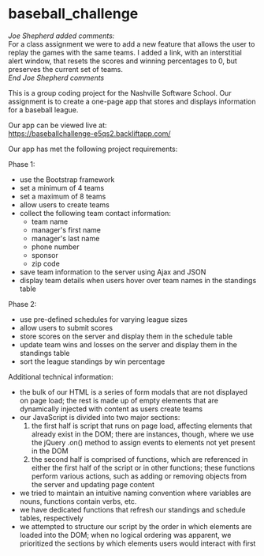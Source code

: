 baseball_challenge
==================

<em>Joe Shepherd added comments:</em><br>
For a class assignment we were to add a new feature that allows the user to replay the games with the same teams. I added a link, with an interstitial alert window, that resets the scores and winning percentages to 0, but preserves the current set of teams. <br><em>End Joe Shepherd comments</em>

This is a group coding project for the Nashville Software School.  Our assignment is to create a one-page app that stores and displays information for a baseball league.

Our app can be viewed live at:<br />
https://baseballchallenge-e5qs2.backliftapp.com/

Our app has met the following project requirements:

Phase 1:<br />

<ul>
  <li>use the Bootstrap framework</li>
  <li>set a minimum of 4 teams</li>
  <li>set a maximum of 8 teams</li>
  <li>allow users to create teams</li>
  <li>collect the following team contact information:
    <ul>
      <li>team name</li>
      <li>manager's first name</li>
      <li>manager's last name</li>
      <li>phone number</li>
      <li>sponsor</li>
      <li>zip code</li>
    </ul>
  </li>
  <li>save team information to the server using Ajax and JSON</li>
  <li>display team details when users hover over team names in the standings table</li>
</ul>

Phase 2:<br />

<ul>
  <li>use pre-defined schedules for varying league sizes</li>
  <li>allow users to submit scores</li>
  <li>store scores on the server and display them in the schedule table</li>
  <li>update team wins and losses on the server and display them in the standings table</li>
  <li>sort the league standings by win percentage</li>
</ul>

Additional technical information:<br />

<ul>
  <li>the bulk of our HTML is a series of form modals that are not displayed on page load; the rest is made up of empty elements that are dynamically injected with content as users create teams</li>
  <li>our JavaScript is divided into two major sections:
    <ol>
      <li>the first half is script that runs on page load, affecting elements that already exist in the DOM; there are instances, though, where we use the jQuery .on() method to assign events to elements not yet present in the DOM</li>
      <li>the second half is comprised of functions, which are referenced in either the first half of the script or in other functions; these functions perform various actions, such as adding or removing objects from the server and updating page content</li>
    </ol>
  <li>we tried to maintain an intuitive naming convention where variables are nouns, functions contain verbs, etc.</li>
  <li>we have dedicated functions that refresh our standings and schedule tables, respectively</li>
  <li>we attempted to structure our script by the order in which elements are loaded into the DOM; when no logical ordering was apparent, we prioritized the sections by which elements users would interact with first</li>
</ul>
